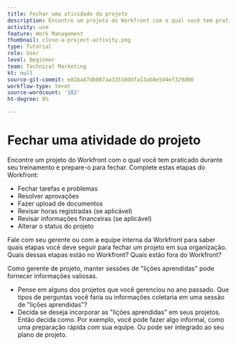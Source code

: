 ```yaml
---
title: Fechar uma atividade do projeto
description: Encontre um projeto do Workfront com o qual você tem praticado durante seu treinamento e prepare-o para fechar.
activity: use
feature: Work Management
thumbnail: close-a-project-activity.png
type: Tutorial
role: User
level: Beginner
team: Technical Marketing
kt: null
source-git-commit: e81ba47db087aa33510ddfa13ab8e5d4ef329d00
workflow-type: tm+mt
source-wordcount: '182'
ht-degree: 0%

---
```


# Fechar uma atividade do projeto

Encontre um projeto do Workfront com o qual você tem praticado durante seu treinamento e prepare-o para fechar. Complete estas etapas do Workfront:

* Fechar tarefas e problemas
* Resolver aprovações
* Fazer upload de documentos
* Revisar horas registradas (se aplicável)
* Revisar informações financeiras (se aplicável)
* Alterar o status do projeto

Fale com seu gerente ou com a equipe interna da Workfront para saber quais etapas você deve seguir para fechar um projeto em sua organização. Quais dessas etapas estão no Workfront? Quais estão fora do Workfront?

Como gerente de projeto, manter sessões de &quot;lições aprendidas&quot; pode fornecer informações valiosas.

* Pense em alguns dos projetos que você gerenciou no ano passado. Que tipos de perguntas você faria ou informações coletaria em uma sessão de &quot;lições aprendidas&quot;?
* Decida se deseja incorporar as &quot;lições aprendidas&quot; em seus projetos. Então decida como. Por exemplo, você pode fazer algo informal, como uma preparação rápida com sua equipe. Ou pode ser integrado ao seu plano de projeto.


